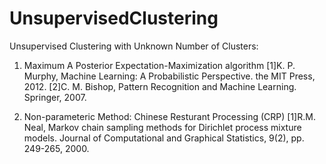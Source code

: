 # UnsupervisedClustering

Unsupervised Clustering with Unknown Number of Clusters:

1. Maximum A Posterior Expectation-Maximization algorithm
[1]K. P. Murphy, Machine Learning: A Probabilistic Perspective. the MIT Press, 2012.
[2]C. M. Bishop, Pattern Recognition and Machine Learning. Springer, 2007.

2. Non-parameteric Method: Chinese Resturant Processing (CRP)
[1]R.M. Neal, Markov chain sampling methods for Dirichlet process mixture models. Journal of Computational and Graphical Statistics, 9(2), pp. 249-265, 2000.

